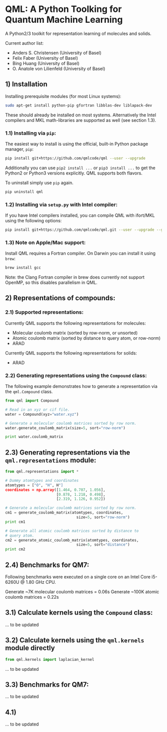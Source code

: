 # QML: A Python Toolking for Quantum Machine Learning

A Python2/3 toolkit for representation learning of molecules and solids. 

Current author list:
* Anders S. Christensen (University of Basel)
* Felix Faber (University of Basel)
* Bing Huang (University of Basel)
* O. Anatole von Lilienfeld (University of Basel)

## 1) Installation

Installing prerequisite modules (for most Linux systems):

```bash
sudo apt-get install python-pip gfortran libblas-dev liblapack-dev

```
These should already be installed on most systems. Alternatively the Intel compilers and MKL math-libraries are supported as well (see section 1.3).


### 1.1) Installing via `pip`:

The easiest way to install is using the official, built-in Python package manager, `pip`:

```bash
pip install git+https://github.com/qmlcode/qml --user --upgrade
```

Additionally you can use `pip2 install ...` or `pip3 install ...` to get the Python2 or Python3 versions explicitly. QML supports both flavors.

To uninstall simply use `pip` again. 

```bash
pip uninstall qml
```

### 1.2) Installing via `setup.py` with Intel compiler:

If you have Intel compilers installed, you can compile QML with ifort/MKL using the following options:

```bash
pip install git+https://github.com/qmlcode/qml.git --user --upgrade --global-option="build" --global-option="--compiler=intelem" --global-option="--fcompiler=intelem"
```

### 1.3) Note on Apple/Mac support:

Install QML requires a Fortran compiler. On Darwin you can install it using `brew`:

```bash
brew install gcc
```

Note: the Clang Fortran compiler in brew does currently not support OpenMP, so this disables parallelism in QML.


## 2) Representations of compounds:

### 2.1) Supported representations:

Currently QML supports the following representations for molecules:

* Molecular coulomb matrix (sorted by row-norm, or unsorted)
* Atomic coulomb matrix (sorted by distance to query atom, or row-norm)
* ARAD

Currently QML supports the following representations for solids:

* ARAD

### 2.2) Generating representations using the `Compound` class:
The following example demonstrates how to generate a representation via the `qml.Compound` class.

```python
from qml import Compound

# Read in an xyz or cif file.
water = Compound(xyz="water.xyz")

# Generate a molecular coulomb matrices sorted by row norm.
water.generate_coulomb_matrix(size=5, sort="row-norm")

print water.coulomb_matrix
```


## 2.3) Generating representations via the `qml.representations` module:

```python
from qml.representations import *

# Dummy atomtypes and coordinates
atomtypes = ["O", "H", H"]
coordinates = np.array([1.464, 0.707, 1.056],
                       [0.878, 1.218, 0.498],
                       [2.319, 1.126, 0.952])

# Generate a molecular coulomb matrices sorted by row norm.
cm1 = generate_coulomb_matrix(atomtypes, coordinates,
                                size=5, sort="row-norm")
print cm1

# Generate all atomic coulomb matrices sorted by distance to
# query atom.
cm2 = generate_atomic_coulomb_matrix(atomtypes, coordinates,
                                size=5, sort="distance")
print cm2
```

## 2.4) Benchmarks for QM7:
Following benchmarks were executed on a single core on an Intel Core i5-6260U @ 1.80 GHz CPU.

Generate ~7K molecular coulomb matrices = 0.06s 
Generate ~100K atomic coulomb matrices = 0.22s


 
## 3.1) Calculate kernels using the `Compound` class:

... to be updated


## 3.2) Calculate kernels using the `qml.kernels` module directly


```python
from qml.kernels import laplacian_kernel
```
... to be updated
## 3.3) Benchmarks for QM7:
... to be updated

## 4.1) 
... to be updated
